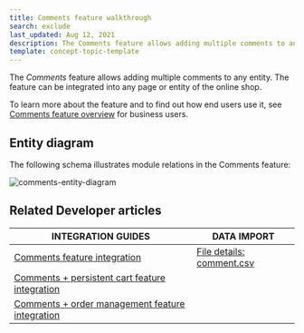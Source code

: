```yaml
---
title: Comments feature walkthrough
search: exclude
last_updated: Aug 12, 2021
description: The Comments feature allows adding multiple comments to any entity
template: concept-topic-template
---
```


The _Comments_ feature allows adding multiple comments to any entity. The feature can be integrated into any page or entity of the online shop.


To learn more about the feature and to find out how end users use it, see [Comments feature overview](/docs/scos/user/features/{{page.version}}/comments-feature-overview.html) for business users.


## Entity diagram

The following schema illustrates module relations in the Comments feature:

<div class="width-100">

![comments-entity-diagram](https://spryker.s3.eu-central-1.amazonaws.com/docs/Features/Mailing+&+Communication/Comments/techspec-comments-module-diagram.png)

</div>


## Related Developer articles

|INTEGRATION GUIDES  | DATA IMPORT |
|---------|---------|
| [Comments feature integration](/docs/scos/dev/feature-integration-guides/{{page.version}}/comments-feature-integration.html)  | [File details: comment.csv](/docs/scos/dev/data-import/{{page.version}}/data-import-categories/miscellaneous/file-details-comment.csv.html)  |
| [Comments + persistent cart feature integration](/docs/scos/dev/feature-integration-guides/{{page.version}}/comments-persistent-cart-feature-integration.html) |
| [Comments + order management feature integration](/docs/scos/dev/feature-integration-guides/{{page.version}}/comments-order-management-feature-integration.html) |
